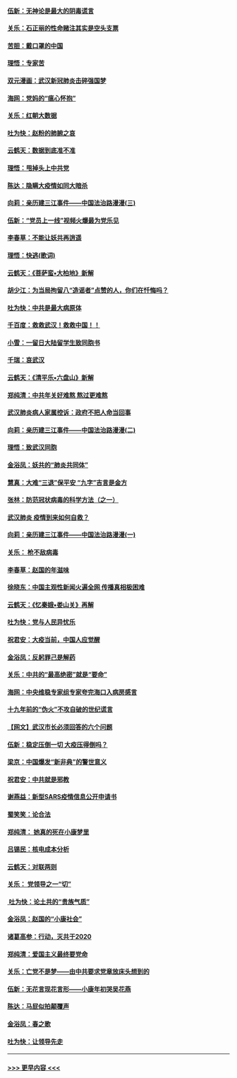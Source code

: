 #### [伍新：无神论是最大的阴毒谎言](../pages/nsc993/n11846129.md?t=02060731) 
#### [关乐：石正丽的性命赌注其实是空头支票](../pages/nsc993/n11846109.md?t=02060731) 
#### [苦胆：戴口罩的中国](../pages/nsc993/n11845576.md?t=02060731) 
#### [理悟：专家苦](../pages/nsc993/n11845564.md?t=02060731) 
#### [双元漫画：武汉新冠肺炎击碎强国梦](../pages/nsc993/n11843320.md?t=02060731) 
#### [海网：党妈的“瘟心怀抱”](../pages/nsc993/n11840740.md?t=02060731) 
#### [关乐：红朝大数据](../pages/nsc993/n11840675.md?t=02060731) 
#### [吐为快：赵粉的肺腑之哀](../pages/nsc993/n11840618.md?t=02060731) 
#### [云鹤天：数据到底准不准](../pages/nsc993/n11840325.md?t=02060731) 
#### [理悟：甩掉头上中共党](../pages/nsc993/n11838826.md?t=02060731) 
#### [陈达：隐瞒大疫情如同大暗杀](../pages/nsc993/n11838771.md?t=02060731) 
#### [向莉：亲历建三江事件——中国法治路漫漫(三)](../pages/nsc993/n11831825.md?t=02060731) 
#### [伍新：“党员上一线”视频火爆最为党乐见](../pages/nsc993/n11838200.md?t=02060731) 
#### [李春草：不能让妖共再逍遥](../pages/nsc993/n11838102.md?t=02060731) 
#### [理悟：快逃(歌词)](../pages/nsc993/n11838083.md?t=02060731) 
#### [云鹤天：《菩萨蛮▪大柏地》新解](../pages/nsc993/n11838059.md?t=02060731) 
#### [胡少江：为当局拘留八“造谣者”点赞的人，你们在忏悔吗？](../pages/nsc993/n11836801.md?t=02060731) 
#### [吐为快：中共是最大病原体](../pages/nsc993/n11836748.md?t=02060731) 
#### [千百度：救救武汉！救救中国！！](../pages/nsc993/n11836145.md?t=02060731) 
#### [小雪：一留日大陆留学生致同胞书](../pages/nsc993/n11834624.md?t=02060731) 
#### [千瑞：哀武汉](../pages/nsc993/n11833647.md?t=02060731) 
#### [云鹤天：《清平乐▪六盘山》新解](../pages/nsc993/n11833611.md?t=02060731) 
#### [郑纯清：中共年关好难熬 熬过更难熬](../pages/nsc993/n11833489.md?t=02060731) 
#### [武汉肺炎病人家属控诉：政府不把人命当回事](../pages/nsc993/n11833205.md?t=02060731) 
#### [向莉：亲历建三江事件——中国法治路漫漫(二)](../pages/nsc993/n11829102.md?t=02060731) 
#### [理悟：致武汉同胞](../pages/nsc993/n11831522.md?t=02060731) 
#### [金浴凤：妖共的“肺炎共同体”](../pages/nsc993/n11829448.md?t=02060731) 
#### [慧真：大难“三退”保平安 “九字”吉言是金方](../pages/nsc993/n11829501.md?t=02060731) 
#### [张林：防范冠状病毒的科学方法（之一）](../pages/nsc993/n11828618.md?t=02060731) 
#### [武汉肺炎 疫情到来如何自救？](../pages/nsc993/n11827632.md?t=02060731) 
#### [向莉：亲历建三江事件——中国法治路漫漫(一)](../pages/nsc993/n11827190.md?t=02060731) 
#### [关乐： 枪不敌病毒](../pages/nsc993/n11826746.md?t=02060731) 
#### [李春草：赵国的年滋味](../pages/nsc993/n11826321.md?t=02060731) 
#### [徐晓东：中国主观性新闻火遍全网 传播真相极困难](../pages/nsc993/n11826508.md?t=02060731) 
#### [云鹤天：《忆秦娥▪娄山关》再解](../pages/nsc993/n11824682.md?t=02060731) 
#### [吐为快：党与人民异忧乐](../pages/nsc993/n11824660.md?t=02060731) 
#### [祝君安：大疫当前，中国人应觉醒](../pages/nsc993/n11821946.md?t=02060731) 
#### [金浴凤：反躬罪己是解药](../pages/nsc993/n11820280.md?t=02060731) 
#### [关乐：中共的“最高绝密”就是“要命”](../pages/nsc993/n11816946.md?t=02060731) 
#### [海网：中央维稳专家组专家夸完海口入病房感言](../pages/nsc993/n11815138.md?t=02060731) 
#### [十九年前的“伪火”不攻自破的世纪谎言](../pages/nsc993/n11813238.md?t=02060731) 
#### [【网文】武汉市长必须回答的六个问题](../pages/nsc993/n11813848.md?t=02060731) 
#### [伍新：稳定压倒一切 大疫压得倒吗？](../pages/nsc993/n11812634.md?t=02060731) 
#### [梁京：中国爆发“新非典”的警世意义](../pages/nsc993/n11812554.md?t=02060731) 
#### [祝君安：中共就是邪教](../pages/nsc993/n11812431.md?t=02060731) 
#### [谢燕益：新型SARS疫情信息公开申请书](../pages/nsc993/n11808840.md?t=02060731) 
#### [蜀笑笑：论合法](../pages/nsc993/n11808064.md?t=02060731) 
#### [郑纯清： 她真的死在小康梦里](../pages/nsc993/n11806623.md?t=02060731) 
#### [吕锡民：核电成本分析](../pages/nsc993/n11806284.md?t=02060731) 
#### [云鹤天：对联两则](../pages/nsc993/n11805957.md?t=02060731) 
#### [关乐： 党领导之一“切”](../pages/nsc993/n11804505.md?t=02060731) 
#### [ 吐为快：论土共的“贵族气质”](../pages/nsc993/n11804490.md?t=02060731) 
#### [金浴凤：赵国的“小康社会”](../pages/nsc993/n11804452.md?t=02060731) 
#### [诸葛高参：行动，灭共于2020](../pages/nsc993/n11804120.md?t=02060731) 
#### [郑纯清：爱国主义最终要党命](../pages/nsc993/n11802197.md?t=02060731) 
#### [关乐：亡党不是梦——由中共要求党章放床头想到的](../pages/nsc993/n11802156.md?t=02060731) 
#### [伍新：无花言现花言形——小康年初哭吴花燕](../pages/nsc993/n11800044.md?t=02060731) 
#### [陈达：马屁似拍颠覆声](../pages/nsc993/n11800010.md?t=02060731) 
#### [金浴凤：春之歌](../pages/nsc993/n11797687.md?t=02060731) 
#### [吐为快：让领导先走](../pages/nsc993/n11797512.md?t=02060731) 

----
#### [ >>> 更早内容 <<< ](../indexes/nsc993-earlier.md)

